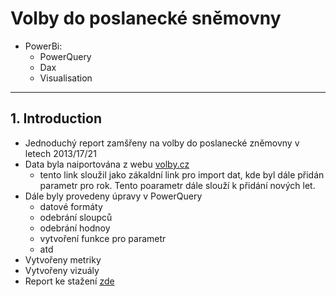 # Volby do poslanecké sněmovny
- PowerBi:
  - PowerQuery
  - Dax
  - Visualisation

---

## 1. Introduction
- Jednoduchý report zamšřeny na volby do poslanecké zněmovny v letech 2013/17/21
- Data byla naiportována z webu [volby.cz](https://www.volby.cz/pls/ps2013/ps61?xjazyk=CZ&xv=1)
  - tento link sloužil jako zákaldní link pro import dat, kde byl dále přidán parametr pro rok. Tento poarametr dále slouží k přidání nových let.
- Dále byly provedeny úpravy v PowerQuery
    - datové formáty
    - odebrání sloupců
    - odebrání hodnoy
    - vytvoření funkce pro parametr
    - atd
- Vytvořeny metriky 
- Vytvořeny vizuály
- Report ke stažení [zde](https://github.com/OndrejZapletal99/VolbyCR/blob/main/Volby_moje.pbix)
 
